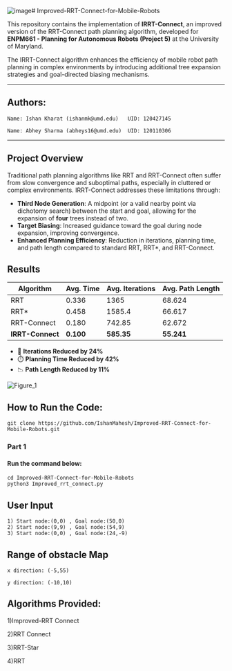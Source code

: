 ![image](https://github.com/user-attachments/assets/7b05fb2f-cc0d-4fe3-8aa0-0c22482b7c2d)# Improved-RRT-Connect-for-Mobile-Robots

This repository contains the implementation of **IRRT-Connect**, an improved version of the RRT-Connect path planning algorithm, developed for **ENPM661 - Planning for Autonomous Robots (Project 5)** at the University of Maryland.

The IRRT-Connect algorithm enhances the efficiency of mobile robot path planning in complex environments by introducing additional tree expansion strategies and goal-directed biasing mechanisms.

---

## Authors:

    Name: Ishan Kharat (ishanmk@umd.edu)   UID: 120427145

    Name: Abhey Sharma (abheys16@umd.edu)  UID: 120110306

---

## Project Overview

Traditional path planning algorithms like RRT and RRT-Connect often suffer from slow convergence and suboptimal paths, especially in cluttered or complex environments. IRRT-Connect addresses these limitations through:

- **Third Node Generation**: A midpoint (or a valid nearby point via dichotomy search) between the start and goal, allowing for the expansion of **four** trees instead of two.
- **Target Biasing**: Increased guidance toward the goal during node expansion, improving convergence.
- **Enhanced Planning Efficiency**: Reduction in iterations, planning time, and path length compared to standard RRT, RRT*, and RRT-Connect.

## Results

| Algorithm     | Avg. Time | Avg. Iterations | Avg. Path Length |
|---------------|-----------|-----------------|------------------|
| RRT           |   0.336     |  1365           |  68.624             |
| RRT*          | 0.458      | 1585.4            |  66.617            |
| RRT-Connect   |  0.180     | 742.85             |  62.672             |
| **IRRT-Connect** | **0.100**  | **585.35**          | **55.241**            |

- 🔄 **Iterations Reduced by 24%**
- ⏱️ **Planning Time Reduced by 42%**
- 📉 **Path Length Reduced by 11%**


![Figure_1](https://github.com/user-attachments/assets/caeb47f7-ea77-4711-bb1e-e00baff82a1b)

## How to Run the Code:

    git clone https://github.com/IshanMahesh/Improved-RRT-Connect-for-Mobile-Robots.git

### Part 1

#### Run the command below:

    cd Improved-RRT-Connect-for-Mobile-Robots
    python3 Improved_rrt_connect.py


## User Input
    1) Start node:(0,0) , Goal node:(50,0)
    2) Start node:(9,9) , Goal node:(54,9)
    3) Start node:(0,0) , Goal node:(24,-9)

## Range of obstacle Map
    x direction: (-5,55)

    y direction: (-10,10)

## Algorithms Provided:
1)Improved-RRT Connect


2)RRT Connect


3)RRT-Star


4)RRT


